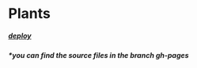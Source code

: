# Plants

##### [deploy](https://irynakrt.github.io/Plants/plants)
##### *you can find the source files in the branch gh-pages
